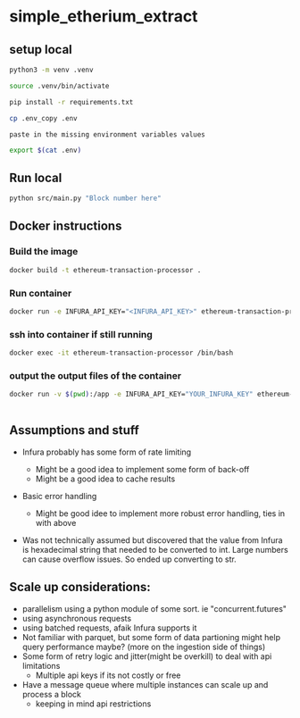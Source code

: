 # simple_etherium_extract

## setup local

```bash
python3 -m venv .venv
```

```bash
source .venv/bin/activate
```

```bash
pip install -r requirements.txt
```

```bash
cp .env_copy .env
```

```
paste in the missing environment variables values
```

```bash
export $(cat .env)
```

## Run local

```bash
python src/main.py "Block number here"
```

## Docker instructions

### Build the image
```bash
docker build -t ethereum-transaction-processor .
```

### Run container
```bash
docker run -e INFURA_API_KEY="<INFURA_API_KEY>" ethereum-transaction-processor <block_number>
```

### ssh into container if still running
```bash
docker exec -it ethereum-transaction-processor /bin/bash
```

### output the output files of the container
```bash
docker run -v $(pwd):/app -e INFURA_API_KEY="YOUR_INFURA_KEY" ethereum-transaction-processor <block_number>
    
```

## Assumptions and stuff

- Infura probably has some form of rate limiting
    - Might be a good idea to implement some form of back-off
    - Might be a good idea to cache results
- Basic error handling
    - Might be good idee to implement more robust error handling, ties in with above

- Was not technically assumed but discovered that the value from Infura is hexadecimal string that needed to be converted to int. Large numbers can cause overflow issues. So ended up converting to str.

## Scale up considerations:

- parallelism using a python module of some sort. ie "concurrent.futures"
- using asynchronous requests
- using batched requests, afaik Infura supports it
- Not familiar with parquet, but some form of data partioning might help query performance maybe? (more on the ingestion side of things)
- Some form of retry logic and jitter(might be overkill) to deal with api limitations
    - Multiple api keys if its not costly or free
- Have a message queue where multiple instances can scale up and process a block
    - keeping in mind api restrictions
